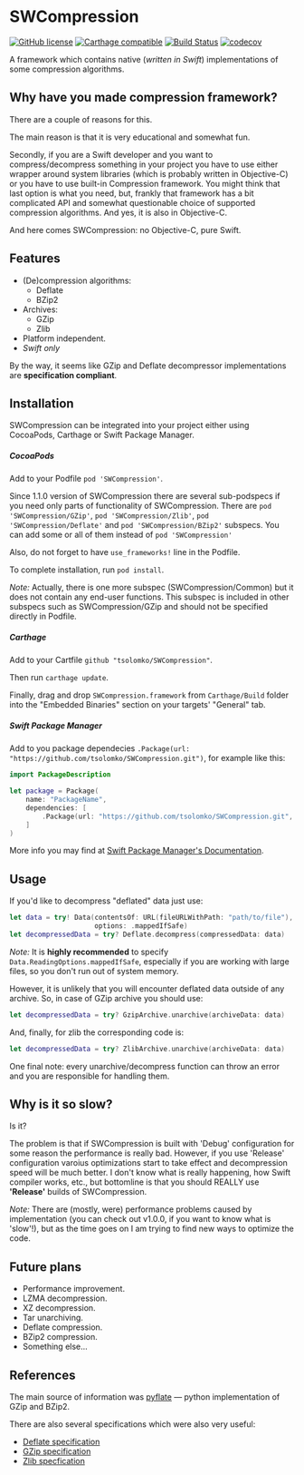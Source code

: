 # SWCompression
[![GitHub license](https://img.shields.io/badge/license-MIT-lightgrey.svg)](https://raw.githubusercontent.com/tsolomko/SWCompression/master/LICENSE) [![Carthage compatible](https://img.shields.io/badge/Carthage-compatible-4BC51D.svg?style=flat)](https://github.com/Carthage/Carthage) [![Build Status](https://travis-ci.org/tsolomko/SWCompression.svg?branch=develop)](https://travis-ci.org/tsolomko/SWCompression) [![codecov](https://codecov.io/gh/tsolomko/SWCompression/branch/develop/graph/badge.svg)](https://codecov.io/gh/tsolomko/SWCompression)

A framework which contains native (*written in Swift*)
implementations of some compression algorithms.

Why have you made compression framework?
----------------------------------------
There are a couple of reasons for this.

The main reason is that it is very educational and somewhat fun.

Secondly, if you are a Swift developer and you want to compress/decompress something in your project
you have to use either wrapper around system libraries (which is probably written in Objective-C)
or you have to use built-in Compression framework.
You might think that last option is what you need, but, frankly
that framework has a bit complicated API and somewhat questionable choice of supported compression algorithms.
And yes, it is also in Objective-C.

And here comes SWCompression: no Objective-C, pure Swift.

Features
----------------
- (De)compression algorithms:
  - Deflate
  - BZip2
- Archives:
  - GZip
  - Zlib
- Platform independent.
- _Swift only_

By the way, it seems like GZip and Deflate decompressor implementations are **specification compliant**.

Installation
----------------

SWCompression can be integrated into your project either using CocoaPods, Carthage or Swift Package Manager.

##### CocoaPods
Add to your Podfile `pod 'SWCompression'`.

Since 1.1.0 version of SWCompression there are several sub-podspecs
if you need only parts of functionality of SWCompression.
There are `pod 'SWCompression/GZip'`, `pod 'SWCompression/Zlib'`, `pod 'SWCompression/Deflate'` and `pod 'SWCompression/BZip2'` subspecs. You can add some or all of them instead of `pod 'SWCompression'`

Also, do not forget to have `use_frameworks!` line in the Podfile.

To complete installation, run `pod install`.

_Note:_ Actually, there is one more subspec (SWCompression/Common) but it does not contain any end-user functions. This subspec is included in other subspecs such as SWCompression/GZip and should not be specified directly in Podfile.

##### Carthage
Add to  your Cartfile `github "tsolomko/SWCompression"`.

Then run `carthage update`.

Finally, drag and drop `SWCompression.framework` from `Carthage/Build` folder into the "Embedded Binaries" section on your targets' "General" tab.

##### Swift Package Manager
Add to you package dependecies `.Package(url: "https://github.com/tsolomko/SWCompression.git")`, for example like this:
```swift
import PackageDescription

let package = Package(
    name: "PackageName",
    dependencies: [
        .Package(url: "https://github.com/tsolomko/SWCompression.git", majorVersion: 1)
    ]
)
```

More info you may find at [Swift Package Manager's Documentation](https://github.com/apple/swift-package-manager/tree/master/Documentation).

Usage
-------
If you'd like to decompress "deflated" data just use:
```swift
let data = try! Data(contentsOf: URL(fileURLWithPath: "path/to/file"),
                     options: .mappedIfSafe)
let decompressedData = try? Deflate.decompress(compressedData: data)
```
_Note:_ It is __highly recommended__ to specify `Data.ReadingOptions.mappedIfSafe`,
especially if you are working with large files,
so you don't run out of system memory.

However, it is unlikely that you will encounter deflated data outside of any archive.
So, in case of GZip archive you should use:
```swift
let decompressedData = try? GzipArchive.unarchive(archiveData: data)
```

And, finally, for zlib the corresponding code is:
```swift
let decompressedData = try? ZlibArchive.unarchive(archiveData: data)
```

One final note: every unarchive/decompress function can throw an error and
you are responsible for handling them.

Why is it so slow?
-------------
Is it?

The problem is that if SWCompression is built with 'Debug' configuration for some reason the performance is really bad.
However, if you use 'Release' configuration varoius optimizations start to take effect and decompression speed will be much better.
I don't know what is really happening, how Swift compiler works, etc., but bottomline is that you should REALLY use __'Release'__ builds of SWCompression.

_Note:_ There are (mostly, were) performance problems caused by implementation (you can check out v1.0.0, if you want to know what is 'slow'!), but as the time goes on I am trying to find new ways to optimize the code.

Future plans
-------------
- Performance improvement.
- LZMA decompression.
- XZ decompression.
- Tar unarchiving.
- Deflate compression.
- BZip2 compression.
- Something else...

References
-----------
The main source of information was [pyflate](http://www.paul.sladen.org/projects/pyflate/) —
python implementation of GZip and BZip2.

There are also several specifications which were also very useful:
- [Deflate specification](https://www.ietf.org/rfc/rfc1951.txt)
- [GZip specification](https://www.ietf.org/rfc/rfc1952.txt)
- [Zlib specfication](https://www.ietf.org/rfc/rfc1950.txt)
